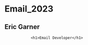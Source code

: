 # Email_2023
   <h2>Eric Garner</h2>

        
                <h1>Email Developer</h1>
           
